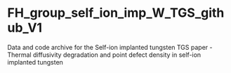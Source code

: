 # FH_group_self_ion_imp_W_TGS_github_V1
Data and code archive for the Self-ion implanted tungsten TGS paper - Thermal diffusivity degradation and point defect density in self-ion implanted tungsten 
